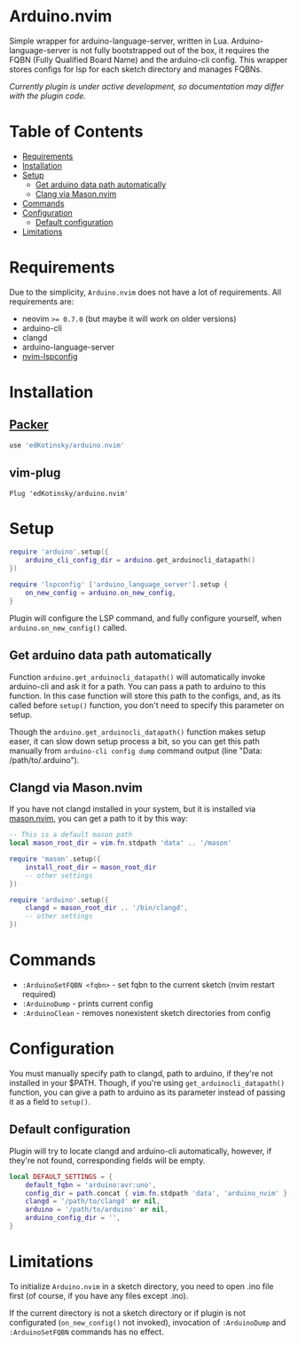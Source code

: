 # Arduino.nvim

Simple wrapper for arduino-language-server, written in Lua.
Arduino-language-server is not fully bootstrapped out of the box,
it requires the FQBN (Fully Qualified Board Name) and the 
arduino-cli config. This wrapper stores configs for lsp for each
sketch directory and manages FQBNs.

*Currently plugin is under active development, 
so documentation may differ with the plugin code.*

# Table of Contents

- [Requirements](#requirements)
- [Installation](#installation)
- [Setup](#setup)
    - [Get arduino data path automatically](#get-arduino-data-path-automatically)
    - [Clang via Mason.nvim](#clang-via-mason.nvim)
- [Commands](#commands)
- [Configuration](#configuration)
    - [Default configuration](#default-configuration)
- [Limitations](#limitations)

# Requirements

Due to the simplicity, `Arduino.nvim` does not have a lot of requirements.
All requirements are:

- neovim `>= 0.7.0` (but maybe it will work on older versions)
- arduino-cli
- clangd
- arduino-language-server
- [nvim-lspconfig](https://github.com/neovim/nvim-lspconfig/)

# Installation

## [Packer](https://github.com/wbthomason/packer.nvim)

```lua
use 'edKotinsky/arduino.nvim'
```

## vim-plug

```vim
Plug 'edKotinsky/arduino.nvim'
```

# Setup

```lua
require 'arduino'.setup({
    arduino_cli_config_dir = arduino.get_arduinocli_datapath()
})
```

```lua
require 'lspconfig' ['arduino_language_server'].setup {
    on_new_config = arduino.on_new_config,
}
```

Plugin will configure the LSP command, and fully configure yourself,
when `arduino.on_new_config()` called.

## Get arduino data path automatically

Function `arduino.get_arduinocli_datapath()` will automatically invoke
arduino-cli and ask it for a path. You can pass a path to arduino
to this function. In this case function will store this path
to the configs, and, as its called before `setup()` function, you 
don't need to specify this parameter on setup.

Though the `arduino.get_arduinocli_datapath()` function
makes setup easer, it can slow down setup process a bit,
so you can get this path manually from `arduino-cli config dump`
command output (line "Data: /path/to/.arduino"). 

## Clangd via Mason.nvim

If you have not clangd installed in your system, but it is installed via
[mason.nvim](https://github.com/williamboman/mason.nvim), you can get a 
path to it by this way:

```lua
-- This is a default mason path
local mason_root_dir = vim.fn.stdpath 'data' .. '/mason'

require 'mason'.setup({
    install_root_dir = mason_root_dir
    -- other settings
})

require 'arduino'.setup({
    clangd = mason_root_dir .. '/bin/clangd',
    -- other settings
})
```

# Commands

- `:ArduinoSetFQBN <fqbn>` - set fqbn to the current sketch 
(nvim restart required)
- `:ArduinoDump` - prints current config
- `:ArduinoClean` - removes nonexistent sketch directories from config

# Configuration

You must manually specify path to clangd, path to arduino, if they're
not installed in your $PATH. Though, if you're using 
`get_arduinocli_datapath()` function, you can give a path to arduino as
its parameter instead of passing it as a field to `setup()`.

## Default configuration

Plugin will try to locate clangd and arduino-cli automatically,
however, if they're not found, corresponding fields will be empty.

```lua
local DEFAULT_SETTINGS = {
    default_fqbn = 'arduino:avr:uno',
    config_dir = path.concat { vim.fn.stdpath 'data', 'arduino_nvim' },
    clangd = '/path/to/clangd' or nil,
    arduino = '/path/to/arduino' or nil,
    arduino_config_dir = '',
}
```

# Limitations

To initialize `Arduino.nvim` in a sketch directory, you need to
open .ino file first (of course, if you have any files except .ino).

If the current directory is not a sketch directory or if plugin is
not configurated (`on_new_config()` not invoked), invocation of
`:ArduinoDump` and `:ArduinoSetFQBN` commands has no effect.

